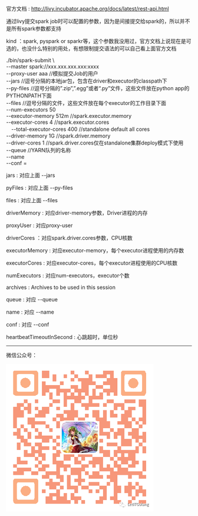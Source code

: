 官方文档 : http://livy.incubator.apache.org/docs/latest/rest-api.html

通过livy提交spark job时可以配置的参数，因为是间接提交给spark的，所以并不是所有spark参数都支持

kind ：spark, pyspark or sparkr等，这个参数我没用过，官方文档上说现在是可选的，也没什么特别的用处，有想限制提交语法的可以自己看上面官方文档

./bin/spark-submit \     
  --master spark://xxx.xxx.xxx.xxx:xxxx      
  --proxy-user aaa                                     //模拟提交Job的用户     
  --jars                                               //逗号分隔的本地jar包，包含在driver和executor的classpath下     
  --py-files                                           //逗号分隔的”.zip”,”.egg”或者“.py”文件，这些文件放在python app的PYTHONPATH下面     
  --files                                              //逗号分隔的文件，这些文件放在每个executor的工作目录下面     
  --num-executors 50      
  --executor-memory 512m                               //spark.executor.memory     
  --executor-cores 4                                   //spark.executor.cores     
　--total-executor-cores 400                           //standalone default all cores     
  --driver-memory 1G                                   //spark.driver.memory     
  --driver-cores 1                                     //spark.driver.cores仅在standalone集群deploy模式下使用     
  --queue                                              //YARN队列的名称     
  --name     
  --conf <key>=<value>      
  
jars : 对应上面 --jars     

pyFiles : 对应上面 --py-files     

files : 对应上面 --files     

driverMemory : 对应driver-memory参数，Driver进程的内存     

proxyUser : 对应proxy-user     

driverCores ：对应spark.driver.cores参数，CPU核数     

executorMemory : 对应executor-memory，每个executor进程使用的内存数     

executorCores : 对应executor-cores，每个executor进程使用的CPU核数     

numExecutors : 对应num-executors，executor个数     

archives : Archives to be used in this session     
 
queue : 对应 --queue     

name : 对应 --name     

conf : 对应 --conf     

heartbeatTimeoutInSecond : 心跳超时，单位秒     

-----
微信公众号：

![Image](/ppp/0.png)

